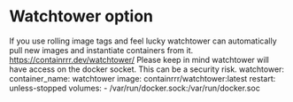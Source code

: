 # Watchtower option

If you use rolling image tags and feel lucky watchtower can automatically pull new images and
instantiate containers from it. https://containrrr.dev/watchtower/
Please keep in mind watchtower will have access on the docker socket. This can be a security risk.
 watchtower:
   container_name: watchtower
   image: containrrr/watchtower:latest
   restart: unless-stopped
   volumes:
     - /var/run/docker.sock:/var/run/docker.soc